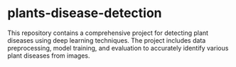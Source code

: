 # plants-disease-detection
This repository contains a comprehensive project for detecting plant diseases using deep learning techniques. The project includes data preprocessing, model training, and evaluation to accurately identify various plant diseases from images. 
